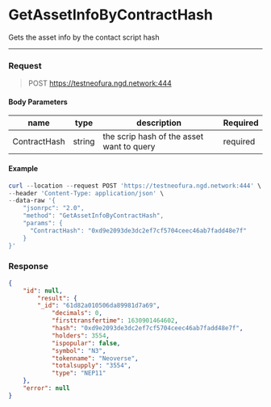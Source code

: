# GetAssetInfoByContractHash

Gets the asset info by the contact script hash
<hr>

### Request

> POST https://testneofura.ngd.network:444

#### Body Parameters

|    name    | type | description | Required |
| ---------- | --- |    ------    | ----|
| ContractHash     | string|  the scrip hash of the asset want to query| required|



#### Example
```powershell
curl --location --request POST 'https://testneofura.ngd.network:444' \
--header 'Content-Type: application/json' \
--data-raw '{
    "jsonrpc": "2.0",
    "method": "GetAssetInfoByContractHash",
    "params": {
      "ContractHash": "0xd9e2093de3dc2ef7cf5704ceec46ab7fadd48e7f"
    }
}'
```
### Response
```json
{
    "id": null,
        "result": {
        "_id": "61d82a010506da89981d7a69",
            "decimals": 0,
            "firsttransfertime": 1630901464602,
            "hash": "0xd9e2093de3dc2ef7cf5704ceec46ab7fadd48e7f",
            "holders": 3554,
            "ispopular": false,
            "symbol": "N3",
            "tokenname": "Neoverse",
            "totalsupply": "3554",
            "type": "NEP11"
    },
    "error": null
}
```
